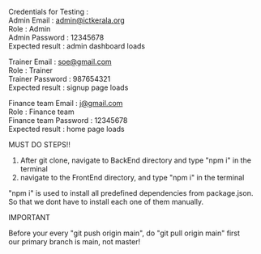 Credentials for Testing :</br>
Admin Email : admin@ictkerala.org</br>
Role : Admin</br>
Admin Password : 12345678</br>
Expected result : admin dashboard loads</br>

Trainer Email : soe@gmail.com</br>
Role : Trainer </br>
Trainer Password : 987654321</br>
Expected result : signup page loads</br>

Finance team Email : j@gmail.com</br>
Role : Finance team </br>
Finance team Password : 12345678</br>
Expected result : home page loads</br>




MUST DO STEPS!! </br>

1. After git clone, navigate to BackEnd directory and type "npm i" in the terminal</br>
2. navigate to the FrontEnd directory, and type "npm i" in the terminal</br>

"npm i" is used to install all predefined dependencies from package.json. So that we dont have to install each one of them manually.</br>


IMPORTANT</br>

Before your every "git push origin main", do "git pull origin main" first </br>
our primary branch is main, not master!